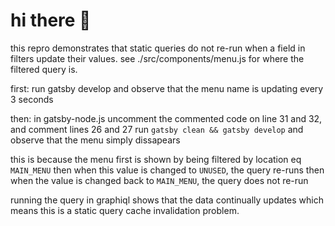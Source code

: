 # hi there 👋

this repro demonstrates that static queries do not re-run when a field in filters update their values.
see ./src/components/menu.js for where the filtered query is.

first: run gatsby develop and observe that the menu name is updating every 3 seconds

then: in gatsby-node.js uncomment the commented code on line 31 and 32, and comment lines 26 and 27
run `gatsby clean && gatsby develop` and observe that the menu simply dissapears

this is because the menu first is shown by being filtered by location eq `MAIN_MENU`
then when this value is changed to `UNUSED`, the query re-runs
then when the value is changed back to `MAIN_MENU`, the query does not re-run

running the query in graphiql shows that the data continually updates which means
this is a static query cache invalidation problem.